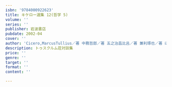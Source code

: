 ```yaml
---
isbn: '9784000922623'
title: キケロー選集 12(哲学 5)
volume: ''
series: ''
publisher: 岩波書店
pubdate: 2002-04
cover: ''
author: 'Cicero,MarcusTullius／著 中務哲郎／著 五之治昌比呂／著 兼利琢也／著 ほか'
description: トゥスクルム荘対談集
price: ''
genre: ''
target: ''
format: ''
content: ''

---
```

